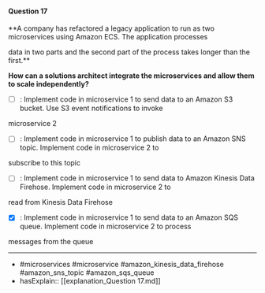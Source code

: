 #### Question  17

**A company has refactored a legacy application to run as two microservices using Amazon ECS. The application processes

data in two parts and the second part of the process takes longer than the first.**

**How can a solutions architect integrate the microservices and allow them to scale independently?**

- [ ] :  Implement code in microservice 1 to send data to an Amazon S3 bucket. Use S3 event notifications to invoke

microservice 2

- [ ] :  Implement code in microservice 1 to publish data to an Amazon SNS topic. Implement code in microservice 2 to

subscribe to this topic

- [ ] :  Implement code in microservice 1 to send data to Amazon Kinesis Data Firehose. Implement code in microservice 2 to

read from Kinesis Data Firehose

- [x] :  Implement code in microservice 1 to send data to an Amazon SQS queue. Implement code in microservice 2 to process

messages from the queue

----

- #microservices #microservice #amazon_kinesis_data_firehose #amazon_sns_topic #amazon_sqs_queue
- hasExplain:: [[explanation_Question  17.md]]
